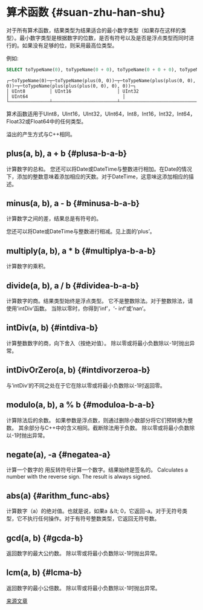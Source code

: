 # 算术函数 {#suan-zhu-han-shu}

对于所有算术函数，结果类型为结果适合的最小数字类型（如果存在这样的类型）。最小数字类型是根据数字的位数，是否有符号以及是否是浮点类型而同时进行的。如果没有足够的位，则采用最高位类型。

例如:

``` sql
SELECT toTypeName(0), toTypeName(0 + 0), toTypeName(0 + 0 + 0), toTypeName(0 + 0 + 0 + 0)
```

    ┌─toTypeName(0)─┬─toTypeName(plus(0, 0))─┬─toTypeName(plus(plus(0, 0), 0))─┬─toTypeName(plus(plus(plus(0, 0), 0), 0))─┐
    │ UInt8         │ UInt16                 │ UInt32                          │ UInt64                                   │
    └───────────────┴────────────────────────┴─────────────────────────────────┴──────────────────────────────────────────┘

算术函数适用于UInt8，UInt16，UInt32，UInt64，Int8，Int16，Int32，Int64，Float32或Float64中的任何类型。

溢出的产生方式与C++相同。

## plus(a, b), a + b {#plusa-b-a-b}

计算数字的总和。
您还可以将Date或DateTime与整数进行相加。在Date的情况下，添加的整数意味着添加相应的天数。对于DateTime，这意味这添加相应的描述。

## minus(a, b), a - b {#minusa-b-a-b}

计算数字之间的差，结果总是有符号的。

您还可以将Date或DateTime与整数进行相减。见上面的’plus’。

## multiply(a, b), a \* b {#multiplya-b-a-b}

计算数字的乘积。

## divide(a, b), a / b {#dividea-b-a-b}

计算数字的商。结果类型始终是浮点类型。
它不是整数除法。对于整数除法，请使用’intDiv’函数。
当除以零时，你得到’inf’，‘- inf’或’nan’。

## intDiv(a, b) {#intdiva-b}

计算整数数字的商，向下舍入（按绝对值）。
除以零或将最小负数除以-1时抛出异常。

## intDivOrZero(a, b) {#intdivorzeroa-b}

与’intDiv’的不同之处在于它在除以零或将最小负数除以-1时返回零。

## modulo(a, b), a % b {#moduloa-b-a-b}

计算除法后的余数。
如果参数是浮点数，则通过删除小数部分将它们预转换为整数。
其余部分与C++中的含义相同。截断除法用于负数。
除以零或将最小负数除以-1时抛出异常。

## negate(a), -a {#negatea-a}

计算一个数字的
用反转符号计算一个数字。结果始终是签名的。
Calculates a number with the reverse sign. The result is always signed.

## abs(a) {#arithm_func-abs}

计算数字（a）的绝对值。也就是说，如果a ＆lt; 0，它返回-a。对于无符号类型，它不执行任何操作。对于有符号整数类型，它返回无符号数。

## gcd(a, b) {#gcda-b}

返回数字的最大公约数。
除以零或将最小负数除以-1时抛出异常。

## lcm(a, b) {#lcma-b}

返回数字的最小公倍数。
除以零或将最小负数除以-1时抛出异常。

[来源文章](https://clickhouse.tech/docs/en/query_language/functions/arithmetic_functions/) <!--hide-->
